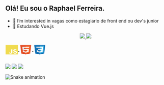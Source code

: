 ## Olá! Eu sou o Raphael Ferreira.
- 👀 I’m interested in vagas como estagiario de front end ou dev's junior
- 🌱 Estudando Vue.js

<div align="center">
  <a href="https://github.com/Raphaaelf">
  <img height="180em" src="https://github-readme-stats.vercel.app/api?username=Raphaaelf&show_icons=true&theme=dark&include_all_commits=true&count_private=true"/>
  <img height="180em" src="https://github-readme-stats.vercel.app/api/top-langs/?username=Raphaaelf&layout=compact&langs_count=7&theme=dark"/>
</div>
<div style="display: inline_block"><br>
  <img align="center" alt="Rapha-Js" height="30" width="40" src="https://raw.githubusercontent.com/devicons/devicon/master/icons/javascript/javascript-plain.svg">
  <img align="center" alt="Rapha-HTML" height="30" width="40" src="https://raw.githubusercontent.com/devicons/devicon/master/icons/html5/html5-original.svg">
  <img align="center" alt="Rapha-CSS" height="30" width="40" src="https://raw.githubusercontent.com/devicons/devicon/master/icons/css3/css3-original.svg">
</div>    
  
##
  
<div>
  <a href="https://www.instagram.com/raphaael17" target="_blank"><img src="https://img.shields.io/badge/-Instagram-%23E4405F?style=for-the-badge&logo=instagram&logoColor=white" target="_blank"></a>
  <a href = "mailto:ferreiraraphaael21@gmail.com"><img src="https://img.shields.io/badge/-Gmail-%23333?style=for-the-badge&logo=gmail&logoColor=white" target="_blank"></a>
  <a href="https://www.linkedin.com/in/raphael-ferreira-070955109/" target="_blank"><img src="https://img.shields.io/badge/-LinkedIn-%230077B5?style=for-the-badge&logo=linkedin&logoColor=white" target="_blank"></a> 

![Snake animation](https://github.com/raphaaelf/raphaaelf/blob/output/github-contribution-grid-snake.svg)
 
</div>
